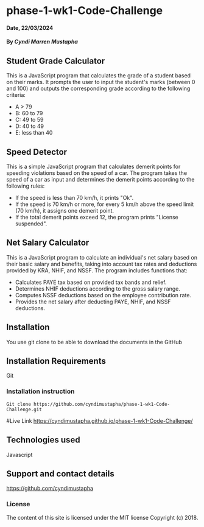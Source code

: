 # phase-1-wk1-Code-Challenge

#### Date, 22/03/2024

#### By *Cyndi Marren Mustapha*


## Student Grade Calculator

This is a JavaScript program that calculates the grade of a student based on their marks. It prompts the user to input the student's marks (between 0 and 100) and outputs the corresponding grade according to the following criteria:

- A > 79
- B: 60 to 79
- C: 49 to 59
- D: 40 to 49
- E: less than 40

## Speed Detector

This is a simple JavaScript program that calculates demerit points for speeding violations based on the speed of a car.
The program takes the speed of a car as input and determines the demerit points according to the following rules:

- If the speed is less than 70 km/h, it prints "Ok".
- If the speed is 70 km/h or more, for every 5 km/h above the speed limit (70 km/h), it assigns one demerit point.
- If the total demerit points exceed 12, the program prints "License suspended".

## Net Salary Calculator

This is a JavaScript program to calculate an individual's net salary based on their basic salary and benefits, taking into account tax rates and deductions provided by KRA, NHIF, and NSSF.
The program includes functions that:

- Calculates PAYE tax based on provided tax bands and relief.
- Determines NHIF deductions according to the gross salary range.
- Computes NSSF deductions based on the employee contribution rate.
- Provides the net salary after deducting PAYE, NHIF, and NSSF deductions.

## Installation
You use git clone to be able to download the documents in the GitHub

## Installation Requirements
Git

### Installation instruction
```
Git clone https://github.com/cyndimustapha/phase-1-wk1-Code-Challenge.git

```
#Live Link
https://cyndimustapha.github.io/phase-1-wk1-Code-Challenge/

## Technologies used
Javascript

## Support and contact details
https://github.com/cyndimustapha

### License
The content of this site is licensed under the MIT license
Copyright (c) 2018.

